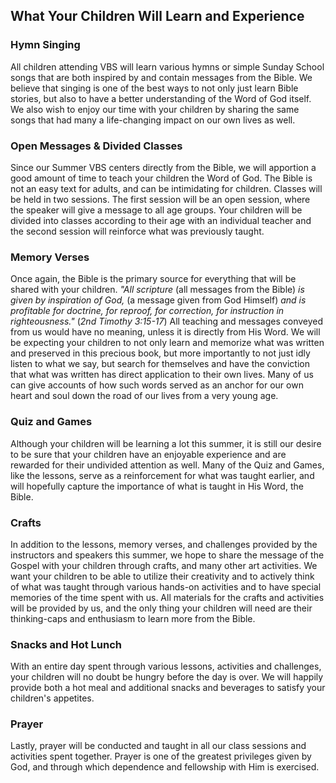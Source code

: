 ## What Your Children Will Learn and Experience

### Hymn Singing
All children attending VBS will learn various hymns or simple Sunday School songs that are both inspired by and contain messages from the Bible. We believe that singing is one of the best ways to not only just learn Bible stories, but also to have a better understanding of the Word of God itself. We also wish to enjoy our time with your children by sharing the same songs that had many a life-changing impact on our own lives as well.

### Open Messages & Divided Classes
Since our Summer VBS centers directly from the Bible, we will apportion a good amount of time to teach your children the Word of God. The Bible is not an easy text for adults, and can be intimidating for children. Classes will be held in two sessions. The first session will be an open session, where the speaker will give a message to all age groups. Your children will be divided into classes according to their age with an individual teacher and the second session will reinforce what was previously taught.

### Memory Verses
Once again, the Bible is the primary source for everything that will be shared with your children. *"All scripture* (all messages from the Bible) *is given by inspiration of God,* (a message given from God Himself) *and is profitable for doctrine, for reproof, for correction, for instruction in righteousness."* (*2nd Timothy 3:15-17*) All teaching and messages conveyed from us would have no meaning, unless it is directly from His Word. We will be expecting your children to not only learn and memorize what was written and preserved in this precious book, but more importantly to not just idly listen to what we say, but search for themselves and have the conviction that what was written has direct application to their own lives. Many of us can give accounts of how such words served as an anchor for our own heart and soul down the road of our lives from a very young age.

### Quiz and Games
Although your children will be learning a lot this summer, it is still our desire to be sure that your children have an enjoyable experience and are rewarded for their undivided attention as well. Many of the Quiz and Games, like the lessons, serve as a reinforcement for what was taught earlier, and will hopefully capture the importance of what is taught in His Word, the Bible.

### Crafts
In addition to the lessons, memory verses, and challenges provided by the instructors and speakers this summer, we hope to share the message of the Gospel with your children through crafts, and many other art activities. We want your children to be able to utilize their creativity and to actively think of what was taught through various hands-on activities and to have special memories of the time spent with us. All materials for the crafts and activities will be provided by us, and the only thing your children will need are their thinking-caps and enthusiasm to learn more from the Bible.

### Snacks and Hot Lunch
With an entire day spent through various lessons, activities and challenges, your children will no doubt be hungry before the day is over. We will happily provide both a hot meal and additional snacks and beverages to satisfy your children's appetites.

### Prayer
Lastly, prayer will be conducted and taught in all our class sessions and activities spent together. Prayer is one of the greatest privileges given by God, and through which dependence and fellowship with Him is exercised.
